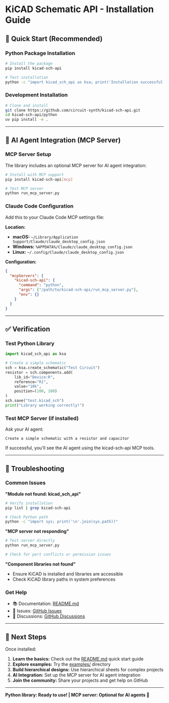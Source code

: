 # KiCAD Schematic API - Installation Guide

## 🚀 Quick Start (Recommended)

### Python Package Installation

```bash
# Install the package
pip install kicad-sch-api

# Test installation
python -c "import kicad_sch_api as ksa; print('Installation successful!')"
```

### Development Installation

```bash
# Clone and install
git clone https://github.com/circuit-synth/kicad-sch-api.git
cd kicad-sch-api/python
uv pip install -e .
```

---

## 🤖 AI Agent Integration (MCP Server)

### MCP Server Setup
The library includes an optional MCP server for AI agent integration:

```bash
# Install with MCP support
pip install kicad-sch-api[mcp]

# Test MCP server
python run_mcp_server.py
```

### Claude Code Configuration
Add this to your Claude Code MCP settings file:

**Location:**
- **macOS:** `~/Library/Application Support/Claude/claude_desktop_config.json`
- **Windows:** `%APPDATA%/Claude/claude_desktop_config.json`  
- **Linux:** `~/.config/Claude/claude_desktop_config.json`

**Configuration:**
```json
{
  "mcpServers": {
    "kicad-sch-api": {
      "command": "python",
      "args": ["/path/to/kicad-sch-api/run_mcp_server.py"],
      "env": {}
    }
  }
}
```

---

## ✅ Verification

### Test Python Library
```python
import kicad_sch_api as ksa

# Create a simple schematic
sch = ksa.create_schematic("Test Circuit")
resistor = sch.components.add(
    lib_id="Device:R",
    reference="R1",
    value="10k", 
    position=(100, 100)
)
sch.save("test.kicad_sch")
print("Library working correctly!")
```

### Test MCP Server (if installed)
Ask your AI agent:
```
Create a simple schematic with a resistor and capacitor
```

If successful, you'll see the AI agent using the kicad-sch-api MCP tools.

---

## 🔧 Troubleshooting

### Common Issues

**"Module not found: kicad_sch_api"**
```bash
# Verify installation
pip list | grep kicad-sch-api

# Check Python path
python -c "import sys; print('\n'.join(sys.path))"
```

**"MCP server not responding"**
```bash
# Test server directly
python run_mcp_server.py

# Check for port conflicts or permission issues
```

**"Component libraries not found"**
- Ensure KiCAD is installed and libraries are accessible
- Check KiCAD library paths in system preferences

### Get Help

- 📚 Documentation: [README.md](README.md)
- 🐛 Issues: [GitHub Issues](https://github.com/circuit-synth/kicad-sch-api/issues)
- 💬 Discussions: [GitHub Discussions](https://github.com/circuit-synth/kicad-sch-api/discussions)

---

## 🎯 Next Steps

Once installed:

1. **Learn the basics:** Check out the [README.md](README.md) quick start guide
2. **Explore examples:** Try the [examples/](examples/) directory
3. **Build hierarchical designs:** Use hierarchical sheets for complex projects
4. **AI Integration:** Set up the MCP server for AI agent integration
5. **Join the community:** Share your projects and get help on GitHub

---

**Python library: Ready to use! | MCP server: Optional for AI agents 🚀**